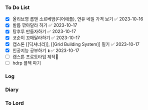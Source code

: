 ### To Do List
- [x] 올리브영 롬앤 소르베밤(디어애플), 연유 네일 가격 보기 ✅ 2023-10-16
- [x] 발톱 깎아달라 하기 ✅ 2023-10-17
- [x] 탕후루 만들자하기 ✅ 2023-10-17
- [x] 코순이 꼬매달라하기 ✅ 2023-10-17
- [x] 캡스톤 [[딕셔너리]], [[Grid Building System]] 필기 ✅ 2023-10-17
- [x] 인공지능 공부하기 ⏫ ✅ 2023-10-17
- [ ] 캡스톤 프로토타입 제작🔼 
- [ ] hdrp 플젝 파기
### Log

### Diary

### To Lord
